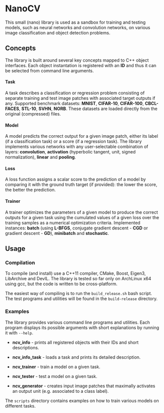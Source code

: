 # NanoCV

This small (nano) library is used as a sandbox for training and testing models, such as neural networks and convolution networks, on various image classification and object detection problems. 

## Concepts

The library is built around several key concepts mapped to C++ object interfaces. Each object instantation is registered with an **ID** and thus it can be selected 
from command line arguments.

#### Task

A task describes a classification or regression problem consisting of separate training and test image patches with associated target outputs if any. Supported benchmark 
datasets: **MNIST**, **CIFAR-10**, **CIFAR-100**, **CBCL-FACES**, **STL-10**, **SVHN**, **NORB**. These datasets are loaded directly from the original (compressed) files.

#### Model

A model predicts the correct output for a given image patch, either its label (if a classification task) or a score (if a regression task). The library 
implements various networks with any user-selectable combination of layers: **convolution**, **activation** (hyperbolic tangent, unit, signed 
normalization), **linear** and **pooling**.

#### Loss 

A loss function assigns a scalar score to the prediction of a model by comparing it with the ground truth target (if provided): the lower the score, the better the prediction.

#### Trainer

A trainer optimizes the parameters of a given model to produce the correct outputs for a given task using the cumulated values of a given loss over the training samples as 
a numerical optimization criteria. Implemented instances: **batch** (using **L-BFGS**, conjugate gradient descent - **CGD** or gradient descent - **GD**), **minibatch** 
and **stochastic**.

## Usage

### Compilation

To compile (and install) use a C++11 compiler, CMake, Boost, Eigen3, LibArchive and DevIL. The library is tested so far only on ArchLinux x64 using gcc, but the code is written to be cross-platform.

The easiest way of compiling is to run the `build_release.sh` bash script. The test programs and utilities will be found in the `build-release` directory.

### Examples

The library provides various command line programs and utilities. Each program displays its possible arguments with short explanations by running it with `--help`.

* **ncv_info** - prints all registered objects with their IDs and short descriptions.

* **ncv_info_task** - loads a task and prints its detailed description.

* **ncv_trainer** - train a model on a given task.

* **ncv_tester** - test a model on a given task.

* **ncv_generator** - creates input image patches that maximally activates an output unit (e.g. associated to a class label).

The `scripts` directory contains examples on how to train various models on different tasks.




 
